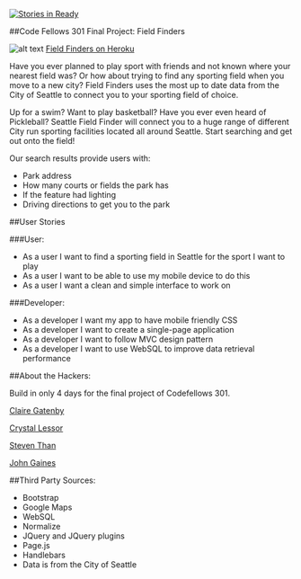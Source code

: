 [![Stories in Ready](https://badge.waffle.io/clair3st/Seattle-parks-sporting-features.svg?label=ready&title=Ready)](http://waffle.io/clair3st/Seattle-parks-sporting-features)

##Code Fellows 301 Final Project: Field Finders

![alt text](img/fieldfinders-logo.png) [Field Finders on Heroku](http://field-finder.herokuapp.com/)

Have you ever planned to play sport with friends and not known where your nearest field was? Or how about trying to find any sporting field when you move to a new city? Field Finders uses the most up to date data from the City of Seattle to connect you to your sporting field of choice.

Up for a swim? Want to play basketball? Have you ever even heard of Pickleball? Seattle Field Finder will connect you to a huge range of different City run sporting facilities located all around Seattle. Start searching and get out onto the field!

Our search results provide users with:
- Park address
- How many courts or fields the park has
- If the feature had lighting
- Driving directions to get you to the park

##User Stories

###User:
- As a user I want to find a sporting field in Seattle for the sport I want to play
- As a user I want to be able to use my mobile device to do this
- As a user I want a clean and simple interface to work on


###Developer:
- As a developer I want my app to have mobile friendly CSS
- As a developer I want to create a single-page application
- As a developer I want to follow MVC design pattern
- As a developer I want to use WebSQL to improve data retrieval performance


##About the Hackers:

Build in only 4 days for the final project of Codefellows 301.

[Claire Gatenby](https://github.com/clair3st)

[Crystal Lessor](https://github.com/clessor88)

[Steven Than](https://github.com/steventhan)

[John Gaines](https://github.com/firefly4266)


##Third Party Sources:

- Bootstrap
- Google Maps
- WebSQL
- Normalize
- JQuery and JQuery plugins
- Page.js
- Handlebars
- Data is from the City of Seattle
